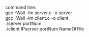 command line:<br> gcc -Wall -lm server.c -o server<br>
              gcc -Wall -lm client.c -o client<br>
              ./server portNum<br>
              ./client IPserver portNum NameOfFile<br>
